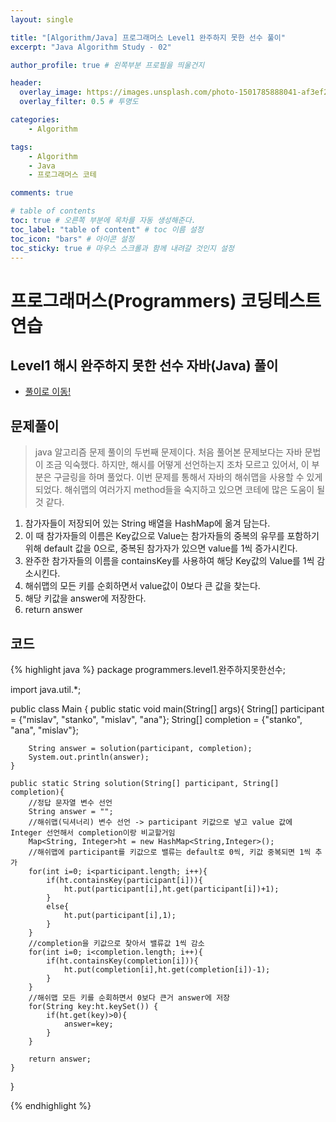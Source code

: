 ```yaml
---
layout: single

title: "[Algorithm/Java] 프로그래머스 Level1 완주하지 못한 선수 풀이"
excerpt: "Java Algorithm Study - 02"

author_profile: true # 왼쪽부분 프로필을 띄울건지

header:
  overlay_image: https://images.unsplash.com/photo-1501785888041-af3ef285b470?ixlib=rb-1.2.1&ixid=eyJhcHBfaWQiOjEyMDd9&auto=format&fit=crop&w=1350&q=80
  overlay_filter: 0.5 # 투명도

categories:
    - Algorithm

tags: 
    - Algorithm
    - Java
    - 프로그래머스 코테

comments: true

# table of contents
toc: true # 오른쪽 부분에 목차를 자동 생성해준다.
toc_label: "table of content" # toc 이름 설정
toc_icon: "bars" # 아이콘 설정
toc_sticky: true # 마우스 스크롤과 함께 내려갈 것인지 설정
---
```

# 프로그래머스(Programmers) 코딩테스트 연습

## Level1 해시 완주하지 못한 선수 자바(Java) 풀이

- [풀이로 이동!](https://programmers.co.kr/learn/courses/30/lessons/42576?language=java)

## 문제풀이
> java 알고리즘 문제 풀이의 두번째 문제이다. 처음 풀어본 문제보다는 자바 문법이 조금 익숙했다. 하지만, 해시를 어떻게 선언하는지 조차 모르고 있어서, 이 부분은 구글링을 하며 풀었다.
> 이번 문제를 통해서 자바의 해쉬맵을 사용할 수 있게 되었다. 해쉬맵의 여러가지 method들을 숙지하고 있으면 코테에 많은 도움이 될 것 같다.


1. 참가자들이 저장되어 있는 String 배열을 HashMap에 옮겨 담는다.
2. 이 때 참가자들의 이름은 Key값으로 Value는 참가자들의 중복의 유무를 포함하기 위해 default 값을 0으로, 중복된 참가자가 있으면 value를 1씩 증가시킨다.
3. 완주한 참가자들의 이름을 containsKey를 사용하여 해당 Key값의 Value를 1씩 감소시킨다.
4. 해쉬맵의 모든 키를 순회하면서 value값이 0보다 큰 값을 찾는다.
5. 해당 키값을 answer에 저장한다.
6. return answer

## 코드
{% highlight java %}
package programmers.level1.완주하지못한선수;

import java.util.*;

public class Main {
public static void main(String[] args){
String[] participant = {"mislav", "stanko", "mislav", "ana"};
String[] completion = {"stanko", "ana", "mislav"};

        String answer = solution(participant, completion);
        System.out.println(answer);
    }

    public static String solution(String[] participant, String[] completion){
        //정답 문자열 변수 선언
        String answer = "";
        //해쉬맵(딕셔너리) 변수 선언 -> participant 키값으로 넣고 value 값에 Integer 선언해서 completion이랑 비교할거임
        Map<String, Integer>ht = new HashMap<String,Integer>();
        //해쉬맵에 participant를 키값으로 밸류는 default로 0씩, 키값 중복되면 1씩 추가
        for(int i=0; i<participant.length; i++){
            if(ht.containsKey(participant[i])){
                ht.put(participant[i],ht.get(participant[i])+1);
            }
            else{
                ht.put(participant[i],1);
            }
        }
        //completion을 키값으로 찾아서 밸류값 1씩 감소
        for(int i=0; i<completion.length; i++){
            if(ht.containsKey(completion[i])){
                ht.put(completion[i],ht.get(completion[i])-1);
            }
        }
        //해쉬맵 모든 키를 순회하면서 0보다 큰거 answer에 저장
        for(String key:ht.keySet()) {
            if(ht.get(key)>0){
                answer=key;
            }
        }

        return answer;
    }

}

{% endhighlight %}

